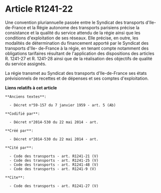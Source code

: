 # Article R1241-22

Une convention pluriannuelle passée entre le Syndicat des transports d'Ile-de-France et la Régie autonome des transports
parisiens précise la consistance et la qualité du service attendu de la régie ainsi que les conditions d'exploitation de ses
réseaux. Elle précise, en outre, les modalités de détermination du financement apporté par le Syndicat des transports d'Ile-
de-France à la régie, en tenant compte notamment des obligations tarifaires résultant de l'application des dispositions des
articles R. 1241-27 et R. 1241-28 ainsi que de la réalisation des objectifs de qualité du service assignés. 

La régie transmet au Syndicat des transports d'Ile-de-France ses états prévisionnels de recettes et de dépenses et ses
comptes d'exploitation.

**Liens relatifs à cet article**

	**Anciens textes**:

	  - Décret n°59-157 du 7 janvier 1959 - art. 5 (Ab)

	**Codifié par**:

	  - Décret n°2014-530 du 22 mai 2014 - art.

	**Créé par**:

	  - Décret n°2014-530 du 22 mai 2014 - art.

	**Cité par**:

	  - Code des transports - art. R1241-21 (V)
	  - Code des transports - art. R1241-25 (V)
	  - Code des transports - art. R1241-48 (V)
	  - Code des transports - art. R1241-9 (V)

	**Cite**:

	  - Code des transports - art. R1241-27 (V)
